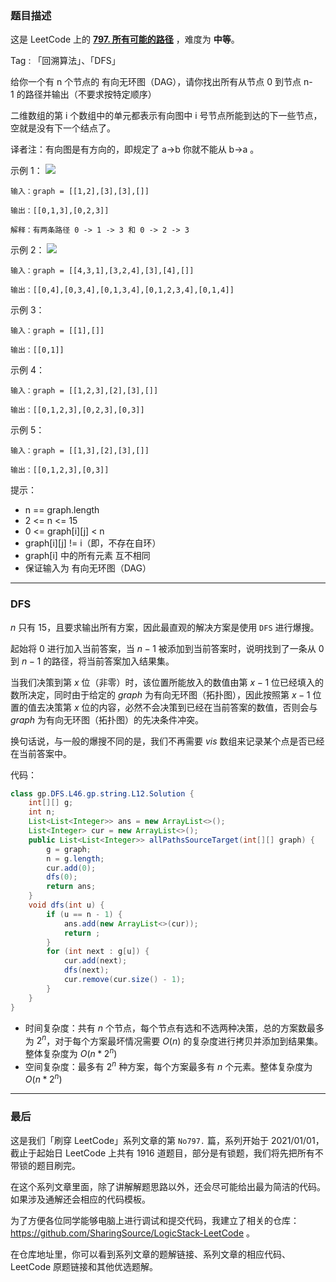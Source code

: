 ### 题目描述

这是 LeetCode 上的 **[797. 所有可能的路径](https://leetcode-cn.com/problems/all-paths-from-source-to-target/solution/gong-shui-san-xie-yun-yong-dfs-bao-sou-s-xlz9/)** ，难度为 **中等**。

Tag : 「回溯算法」、「DFS」



给你一个有 n 个节点的 有向无环图（DAG），请你找出所有从节点 0 到节点 n-1 的路径并输出（不要求按特定顺序）

二维数组的第 i 个数组中的单元都表示有向图中 i 号节点所能到达的下一些节点，空就是没有下一个结点了。

译者注：有向图是有方向的，即规定了 a→b 你就不能从 b→a 。



示例 1：
![](https://assets.leetcode.com/uploads/2020/09/28/all_1.jpg)
```
输入：graph = [[1,2],[3],[3],[]]

输出：[[0,1,3],[0,2,3]]

解释：有两条路径 0 -> 1 -> 3 和 0 -> 2 -> 3
```
示例 2：
![](https://assets.leetcode.com/uploads/2020/09/28/all_2.jpg)
```
输入：graph = [[4,3,1],[3,2,4],[3],[4],[]]

输出：[[0,4],[0,3,4],[0,1,3,4],[0,1,2,3,4],[0,1,4]]
```
示例 3：
```
输入：graph = [[1],[]]

输出：[[0,1]]
```
示例 4：
```
输入：graph = [[1,2,3],[2],[3],[]]

输出：[[0,1,2,3],[0,2,3],[0,3]]
```
示例 5：
```
输入：graph = [[1,3],[2],[3],[]]

输出：[[0,1,2,3],[0,3]]
```

提示：
* n == graph.length
* 2 <= n <= 15
* 0 <= graph[i][j] < n
* graph[i][j] != i（即，不存在自环）
* graph[i] 中的所有元素 互不相同
* 保证输入为 有向无环图（DAG）

---

### DFS 

$n$ 只有 $15$，且要求输出所有方案，因此最直观的解决方案是使用 `DFS` 进行爆搜。

起始将 $0$ 进行加入当前答案，当 $n - 1$ 被添加到当前答案时，说明找到了一条从 $0$ 到 $n - 1$ 的路径，将当前答案加入结果集。

当我们决策到第 $x$ 位（非零）时，该位置所能放入的数值由第 $x - 1$ 位已经填入的数所决定，同时由于给定的 $graph$ 为有向无环图（拓扑图），因此按照第 $x - 1$ 位置的值去决策第 $x$ 位的内容，必然不会决策到已经在当前答案的数值，否则会与 $graph$ 为有向无环图（拓扑图）的先决条件冲突。

换句话说，与一般的爆搜不同的是，我们不再需要 $vis$ 数组来记录某个点是否已经在当前答案中。

代码：
```Java
class gp.DFS.L46.gp.string.L12.Solution {
    int[][] g;
    int n;
    List<List<Integer>> ans = new ArrayList<>();
    List<Integer> cur = new ArrayList<>();
    public List<List<Integer>> allPathsSourceTarget(int[][] graph) {
        g = graph; 
        n = g.length;
        cur.add(0);
        dfs(0);
        return ans;
    }
    void dfs(int u) {
        if (u == n - 1) {
            ans.add(new ArrayList<>(cur));
            return ;
        }
        for (int next : g[u]) {
            cur.add(next);
            dfs(next);
            cur.remove(cur.size() - 1);
        }
    }
}
```
* 时间复杂度：共有 $n$ 个节点，每个节点有选和不选两种决策，总的方案数最多为 $2^n$，对于每个方案最坏情况需要 $O(n)$ 的复杂度进行拷贝并添加到结果集。整体复杂度为 $O(n * 2^n)$
* 空间复杂度：最多有 $2^n$ 种方案，每个方案最多有 $n$ 个元素。整体复杂度为 $O(n * 2^n)$

---

### 最后

这是我们「刷穿 LeetCode」系列文章的第 `No797.` 篇，系列开始于 2021/01/01，截止于起始日 LeetCode 上共有 1916 道题目，部分是有锁题，我们将先把所有不带锁的题目刷完。

在这个系列文章里面，除了讲解解题思路以外，还会尽可能给出最为简洁的代码。如果涉及通解还会相应的代码模板。

为了方便各位同学能够电脑上进行调试和提交代码，我建立了相关的仓库：https://github.com/SharingSource/LogicStack-LeetCode 。

在仓库地址里，你可以看到系列文章的题解链接、系列文章的相应代码、LeetCode 原题链接和其他优选题解。

